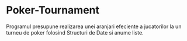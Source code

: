 # Poker-Tournament
Programul presupune realizarea unei aranjari efeciente a jucatorilor la un turneu de poker folosind Structuri de Date si anume liste.
